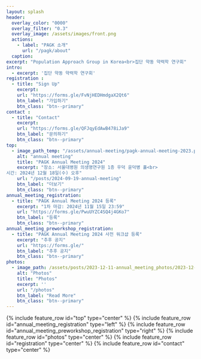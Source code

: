 ```yaml
---
layout: splash
header:
  overlay_color: "0000"
  overlay_filter: "0.3"
  overlay_image: /assets/images/front.png
  actions:
    - label: "PAGK 소개"
      url: "/pagk/about"
  caption: 
excerpt: "Population Approach Group in Korea<br>집단 약동 약력학 연구회"
intro: 
  - excerpt: '집단 약동 약력학 연구회'
registration :
  - title: "Sign Up"
    excerpt: 
    url: "https://forms.gle/FvNjHEDHmdgaX2Qt6"
    btn_label: "가입하기"
    btn_class: "btn--primary"
contact :
  - title: "Contact"
    excerpt: 
    url: "https://forms.gle/QFJqyEdAwB478iJa9"
    btn_label: "문의하기"
    btn_class: "btn--primary"
top:
  - image_path_temp: "/assets/annual-meeting/pagk-annual-meeting-2023.png"
    alt: "annual meeting"
    title: "PAGK Annual Meeting 2024"
    excerpt: "장소: 서울대병원 의생명연구원 1층 우덕 윤덕병 홀<br>
시간: 2024년 12월 18일(수) 오후"
    url: "/posts/2024-09-19-annual-meeting"
    btn_label: "더보기"
    btn_class: "btn--primary"
annual_meeting_registration:
  - title: "PAGK Annual Meeting 2024 등록"
    excerpt: "1차 마감: 2024년 11월 15일 23:59"
    url: "https://forms.gle/PwuUYZC4SQ4j4GKo7"
    btn_label: "등록"
    btn_class: "btn--primary"
annual_meeting_preworkshop_registration:
  - title: "PAGK Annual Meeting 2024 사전 워크샵 등록"
    excerpt: "추후 공지"
    url: "https://forms.gle/"
    btn_label: "추후 공지"
    btn_class: "btn--primary"
photos:
  - image_path: /assets/posts/2023-12-11-annual_meeting_photos/2023-12-11-01.jpg
    alt: "Photos"
    title: "Photos"
    excerpt: ''
    url: "/photos"
    btn_label: "Read More"
    btn_class: "btn--primary"
---
```

<!-- 필요하면 주석처리 해제 -->
{% include feature_row id="top" type="center" %}
{% include feature_row id="annual_meeting_registration" type="left" %}
{% include feature_row id="annual_meeting_preworkshop_registration" type="right" %}
{% include feature_row id="photos" type="center" %}
{% include feature_row id="registration" type="center" %}
{% include feature_row id="contact" type="center" %}
